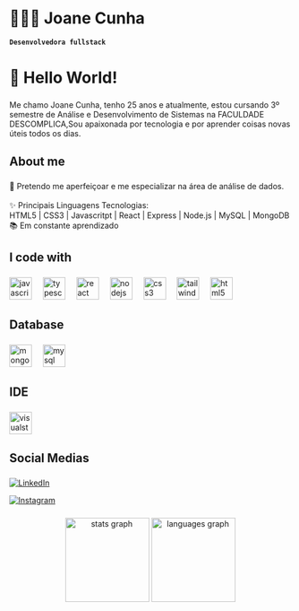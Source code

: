# 👩🏻‍💻 Joane Cunha

**`Desenvolvedora fullstack`**
<h1 align="left">👋 Hello World!</h1>

###

<p align="left">Me chamo Joane Cunha, tenho 25 anos e atualmente, estou cursando 3º semestre de Análise e Desenvolvimento de Sistemas na FACULDADE DESCOMPLICA,Sou apaixonada por tecnologia e por aprender coisas novas úteis todos os dias.</p>

###
<h2 align="left">About me</h2>


###

<p align="left"> 🎯 Pretendo me aperfeiçoar e me especializar na área de análise de dados. <br><br> ✨ Principais Linguagens Tecnologias: <br> HTML5 | CSS3 | Javascritpt | React | Express | Node.js | MySQL | MongoDB <br>📚 Em constante aprendizado</p>

###

<h2 align="left">I code with</h2>

###

<div align="left">
  <img src="https://cdn.jsdelivr.net/gh/devicons/devicon/icons/javascript/javascript-original.svg" height="40" alt="javascript logo"  />
  <img width="12" />
  <img src="https://cdn.jsdelivr.net/gh/devicons/devicon/icons/typescript/typescript-original.svg" height="40" alt="typescript logo"  />
  <img width="12" />
  <img src="https://cdn.jsdelivr.net/gh/devicons/devicon/icons/react/react-original.svg" height="40" alt="react logo"  />
  <img width="12" />
  <img src="https://cdn.jsdelivr.net/gh/devicons/devicon/icons/nodejs/nodejs-original.svg" height="40" alt="nodejs logo"  />
  <img width="12" />
  <img src="https://cdn.jsdelivr.net/gh/devicons/devicon/icons/css3/css3-original.svg" height="40" alt="css3 logo"  />
  <img width="12" />
  <img src="https://cdn.jsdelivr.net/gh/devicons/devicon/icons/tailwindcss/tailwindcss-original-wordmark.svg" height="40" alt="tailwindcss logo"  />
  <img width="12" />
  <img src="https://cdn.jsdelivr.net/gh/devicons/devicon/icons/html5/html5-original.svg" height="40" alt="html5 logo"  />
</div>

###

<h2 align="left">Database</h2>

###

<div align="left">
  <img src="https://skillicons.dev/icons?i=mongodb" height="40" alt="mongodb logo"  />
  <img width="12" />
  <img src="https://skillicons.dev/icons?i=mysql" height="40" alt="mysql logo"  />
</div>

###

<h2 align="left">IDE</h2>

###

<div align="left">
  <img src="https://cdn.jsdelivr.net/gh/devicons/devicon/icons/visualstudio/visualstudio-plain.svg" height="40" alt="visualstudio logo"  />
</div>

###

<h2 align="left">Social Medias</h2>

###

<div align="left">
  
[![LinkedIn](https://img.icons8.com/color/48/000000/linkedin.png)](https://www.linkedin.com/in/joane-cunha-43766a149/)

[![Instagram](https://img.icons8.com/fluency/48/000000/instagram-new.png)](https://www.instagram.com/joanep.c/)

</div>

###

<div align="center">
  <img src="https://github-readme-stats.vercel.app/api?username=japcunha&hide_title=false&hide_rank=false&show_icons=true&include_all_commits=true&count_private=true&disable_animations=false&theme=dracula&locale=en&hide_border=false&order=1" height="150" alt="stats graph"  />
  <img src="https://github-readme-stats.vercel.app/api/top-langs?username=japcunha&locale=en&hide_title=false&layout=compact&card_width=320&langs_count=5&theme=dracula&hide_border=false&order=2" height="150" alt="languages graph"  />
</div>

###
